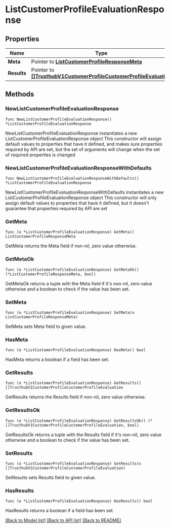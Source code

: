 # ListCustomerProfileEvaluationResponse

## Properties

Name | Type | Description
------------ | ------------- | -------------
**Meta** | Pointer to [**ListCustomerProfileResponseMeta**](ListCustomerProfileResponse_meta.md) |  | [optional] 
**Results** | Pointer to [**[]TrusthubV1CustomerProfileCustomerProfileEvaluation**](TrusthubV1CustomerProfileCustomerProfileEvaluation.md) |  | [optional] 

## Methods

### NewListCustomerProfileEvaluationResponse

`func NewListCustomerProfileEvaluationResponse() *ListCustomerProfileEvaluationResponse`

NewListCustomerProfileEvaluationResponse instantiates a new ListCustomerProfileEvaluationResponse object
This constructor will assign default values to properties that have it defined,
and makes sure properties required by API are set, but the set of arguments
will change when the set of required properties is changed

### NewListCustomerProfileEvaluationResponseWithDefaults

`func NewListCustomerProfileEvaluationResponseWithDefaults() *ListCustomerProfileEvaluationResponse`

NewListCustomerProfileEvaluationResponseWithDefaults instantiates a new ListCustomerProfileEvaluationResponse object
This constructor will only assign default values to properties that have it defined,
but it doesn't guarantee that properties required by API are set

### GetMeta

`func (o *ListCustomerProfileEvaluationResponse) GetMeta() ListCustomerProfileResponseMeta`

GetMeta returns the Meta field if non-nil, zero value otherwise.

### GetMetaOk

`func (o *ListCustomerProfileEvaluationResponse) GetMetaOk() (*ListCustomerProfileResponseMeta, bool)`

GetMetaOk returns a tuple with the Meta field if it's non-nil, zero value otherwise
and a boolean to check if the value has been set.

### SetMeta

`func (o *ListCustomerProfileEvaluationResponse) SetMeta(v ListCustomerProfileResponseMeta)`

SetMeta sets Meta field to given value.

### HasMeta

`func (o *ListCustomerProfileEvaluationResponse) HasMeta() bool`

HasMeta returns a boolean if a field has been set.

### GetResults

`func (o *ListCustomerProfileEvaluationResponse) GetResults() []TrusthubV1CustomerProfileCustomerProfileEvaluation`

GetResults returns the Results field if non-nil, zero value otherwise.

### GetResultsOk

`func (o *ListCustomerProfileEvaluationResponse) GetResultsOk() (*[]TrusthubV1CustomerProfileCustomerProfileEvaluation, bool)`

GetResultsOk returns a tuple with the Results field if it's non-nil, zero value otherwise
and a boolean to check if the value has been set.

### SetResults

`func (o *ListCustomerProfileEvaluationResponse) SetResults(v []TrusthubV1CustomerProfileCustomerProfileEvaluation)`

SetResults sets Results field to given value.

### HasResults

`func (o *ListCustomerProfileEvaluationResponse) HasResults() bool`

HasResults returns a boolean if a field has been set.


[[Back to Model list]](../README.md#documentation-for-models) [[Back to API list]](../README.md#documentation-for-api-endpoints) [[Back to README]](../README.md)



